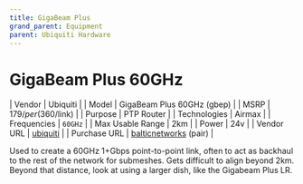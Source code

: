 ```yaml
---
title: GigaBeam Plus
grand_parent: Equipment
parent: Ubiquiti Hardware
---
```


# GigaBeam Plus 60GHz

| Vendor | Ubiquiti |
| Model | GigaBeam Plus 60GHz (gbep) |
| MSRP | $179/per ($360/link) |
| Purpose | PTP Router |
| Technologies | Airmax |
| Frequencies | `60GHz` |
| Max Usable Range | 2km |
| Power | 24v |
| Vendor URL | [ubiquiti](https://store.ui.com/collections/operator-airmax-devices/products/airmax-gigabeam-plus-60-ghz-radio) |
| Purchase URL | [balticnetworks](https://www.balticnetworks.com/ubiquiti-airmax-60ghz-full-link-with-gigabit-performance) (pair) |

Used to create a 60GHz 1+Gbps point-to-point link, often to act as backhaul to the rest of the network for submeshes. Gets difficult to align beyond 2km. Beyond that distance, look at using a larger dish, like the Gigabeam Plus LR.

